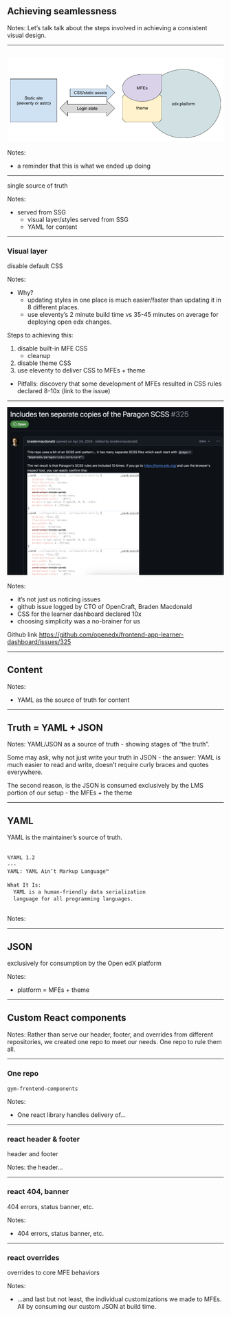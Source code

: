 ## Achieving seamlessness

Notes:
Let’s talk talk about the steps involved in achieving a consistent visual design.

------

## 

![Screenshot of Flowchart](img/gymnasium-flowchart.png)


Notes:
- a reminder that this is what we ended up doing

------

single source of truth

Notes:
- served from SSG
  - visual layer/styles served from SSG
  - YAML for content



------

### Visual layer<!-- .element: class="hide" -->

disable default CSS

Notes:
- Why?
  - updating styles in one place is much easier/faster than updating it in 8 different places.
  - use eleventy’s 2 minute build time vs 35-45 minutes on average for deploying open edx changes.

Steps to achieving this:

1. disable built-in MFE CSS
    - cleanup
2. disable theme CSS
3. use eleventy to deliver CSS to MFEs + theme 

- Pitfalls: discovery that some development of MFEs resulted in CSS rules declared 8-10x (link to the issue)

------

<!-- .slide: data-background="black" class="" -->

![image of crazy scss](img/10-copies-scss.png)

Notes:
- it’s not just us noticing issues
- github issue logged by CTO of OpenCraft, Braden Macdonald
- CSS for the learner dashboard declared 10x
- choosing simplicity was a no-brainer for us

Github link https://github.com/openedx/frontend-app-learner-dashboard/issues/325


---

## Content

Notes:
- YAML as the source of truth for content

------

<!-- .slide: data-background="black" class="" -->

## Truth = YAML + JSON<!-- .element: class="r-fit-text" -->

Notes:
YAML/JSON as a source of truth - showing stages of “the truth”.

Some may ask, why not just write your truth in JSON - the answer:  YAML is much easier to read and write, doesn’t require curly braces and quotes everywhere.

The second reason, is the JSON is consumed exclusively by the LMS portion of our setup - the MFEs + the theme

------

## YAML

YAML is the maintainer’s source of truth.

<pre class="code-wrapper" data-id="code-animation">
  <code class="language-yml" data-line-numbers data-trim> 
%YAML 1.2
---
YAML: YAML Ain’t Markup Language™

What It Is:
  YAML is a human-friendly data serialization
  language for all programming languages.
  </code>
</pre>

Notes:

------

## JSON

exclusively for consumption by the Open edX platform

Notes:
- platform = MFEs + theme

---

## Custom React components

Notes:
Rather than serve our header, footer, and overrides from different repositories, we created one repo to meet our needs. One repo to rule them all.

------

### One repo

`gym-frontend-components`

Notes:
- One react library handles delivery of...

------

### react header & footer<!-- .element: class="hide" -->

header and footer

Notes: the header...

------


### react 404, banner <!-- .element: class="hide" -->

404 errors, status banner, etc.

Notes:
- 404 errors, status banner, etc.

------

### react overrides<!-- .element: class="hide" -->

overrides to core MFE behaviors

Notes: 
- ...and last but not least, the individual customizations we made to MFEs.
All by consuming our custom JSON at build time.

